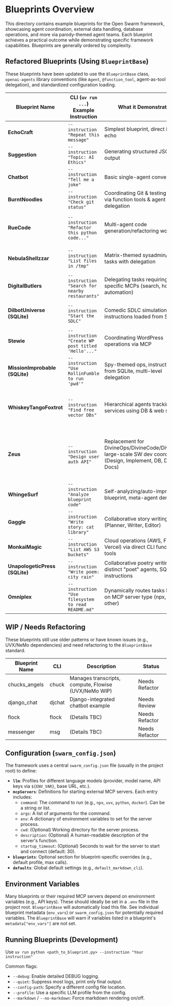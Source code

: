 # Blueprints Overview

This directory contains example blueprints for the Open Swarm framework, showcasing agent coordination, external data handling, database operations, and more via parody-themed agent teams. Each blueprint achieves a practical outcome while demonstrating specific framework capabilities. Blueprints are generally ordered by complexity.

## Refactored Blueprints (Using `BlueprintBase`)

These blueprints have been updated to use the `BlueprintBase` class, `openai-agents` library conventions (like `Agent`, `@function_tool`, agent-as-tool delegation), and standardized configuration loading.

| Blueprint Name                  | CLI (`uv run ...`) Example Instruction                | What it Demonstrates                                                           | Key Features                                                              | Tags                  | MCP Servers Used (Examples) |
|---------------------------------|-------------------------------------------------------|--------------------------------------------------------------------------------|---------------------------------------------------------------------------|-----------------------|-----------------------------|
| **EchoCraft**                   | `--instruction "Repeat this message"`                 | Simplest blueprint, direct input echo                                          | Basic `BlueprintBase` structure, Agent `process` override                 |                       | None                        |
| **Suggestion**                  | `--instruction "Topic: AI Ethics"`                    | Generating structured JSON output                                              | Agent `output_type=TypedDict`, JSON mode                                  |                       | None                        |
| **Chatbot**                     | `--instruction "Tell me a joke"`                      | Basic single-agent conversation                                                | Standard `Agent` interaction with LLM                                     |                       | None                        |
| **BurntNoodles**                | `--instruction "Check git status"`                    | Coordinating Git & testing tasks via function tools & agent delegation       | `@function_tool` for CLI commands, Agent-as-tool delegation             |                       | None                        |
| **RueCode**                     | `--instruction "Refactor this python code..."`        | Multi-agent code generation/refactoring workflow                             | Agent-as-tool delegation, specialized agent roles (Coordinator, Code, etc.) | software-development  | memory                      |
| **NebulaShellzzar**             | `--instruction "List files in /tmp"`                  | Matrix-themed sysadmin/coding tasks with delegation                        | Agent-as-tool delegation, `@function_tool` for shell/code analysis    |                       | memory                      |
| **DigitalButlers**              | `--instruction "Search for nearby restaurants"`       | Delegating tasks requiring specific MCPs (search, home automation)         | Agent-as-tool delegation, MCP usage by specialist agents                  |                       | duckduckgo-search, home-assistant |
| **DilbotUniverse (SQLite)**     | `--instruction "Start the SDLC"`                      | Comedic SDLC simulation, instructions loaded from SQLite                     | Agent-as-tool delegation, SQLite integration for dynamic prompts          |                       | sqlite                      |
| **Stewie**                      | `--instruction "Create WP post titled 'Hello'..."`    | Coordinating WordPress operations via MCP                                    | Agent-as-tool delegation, specialized agent using specific MCP (WP)     |                       | server-wp-mcp               |
| **MissionImprobable (SQLite)**  | `--instruction "Use RollinFumble to run 'pwd'"`       | Spy-themed ops, instructions from SQLite, multi-level delegation             | Agent-as-tool delegation, SQLite integration, MCP usage (fs, shell, mem)  |                       | memory, filesystem, mcp-shell |
| **WhiskeyTangoFoxtrot**         | `--instruction "Find free vector DBs"`                | Hierarchical agents tracking services using DB & web search                | Multi-level agent delegation, SQLite, various search/scrape/doc MCPs    |                       | sqlite, brave-search, mcp-npx-fetch, mcp-doc-forge, filesystem |
| **Zeus**                        | `--instruction "Design user auth API"`                | Replacement for DivineOps/DivineCode/DivineAss, large-scale SW dev coordination (Design, Implement, DB, DevOps, Docs)      | Complex delegation, wide range of MCP usage (search, shell, db, fs...)  | software-development  | memory, filesystem, mcp-shell, sqlite, sequential-thinking, brave-search |
| **WhingeSurf**                  | `--instruction "Analyze blueprint code"`              | Self-analyzing/auto-improving blueprint, meta-agent demo                   | Code analysis, self-improvement, UX/ANSI output, meta-agent logic        | software-development  | None                        |
| **Gaggle**                      | `--instruction "Write story: cat library"`            | Collaborative story writing (Planner, Writer, Editor)                        | Agent-as-tool delegation, function tools for writing steps                |                       | None                        |
| **MonkaiMagic**                 | `--instruction "List AWS S3 buckets"`                 | Cloud operations (AWS, Fly, Vercel) via direct CLI function tools          | `@function_tool` for external CLIs, agent-as-tool delegation            |                       | mcp-shell (for Sandy)       |
| **UnapologeticPress (SQLite)**  | `--instruction "Write poem: city rain"`               | Collaborative poetry writing by distinct "poet" agents, SQLite instructions | Agent-as-tool (all-to-all), SQLite, broad MCP usage                       |                       | Various (see blueprint)     |
| **Omniplex**                    | `--instruction "Use filesystem to read README.md"`    | Dynamically routes tasks based on MCP server type (npx, uvx, other)      | Dynamic agent/tool creation based on available MCPs                     |                       | Dynamic (all available)     |

## WIP / Needs Refactoring

These blueprints still use older patterns or have known issues (e.g., UVX/NeMo dependencies) and need refactoring to the `BlueprintBase` standard.

| Blueprint Name          | CLI      | Description                                                  | Status          |
|-------------------------|----------|--------------------------------------------------------------|-----------------|
| chucks_angels           | chuck    | Manages transcripts, compute, Flowise (UVX/NeMo WIP)         | Needs Refactor  |
| django_chat             | djchat   | Django-integrated chatbot example                            | Needs Review    |
| flock                   | flock    | (Details TBC)                                                | Needs Refactor  |
| messenger               | msg      | (Details TBC)                                                | Needs Refactor  |

## Configuration (`swarm_config.json`)

The framework uses a central `swarm_config.json` file (usually in the project root) to define:

*   **`llm`**: Profiles for different language models (provider, model name, API keys via `${ENV_VAR}`, base URL, etc.).
*   **`mcpServers`**: Definitions for starting external MCP servers. Each entry includes:
    *   `command`: The command to run (e.g., `npx`, `uvx`, `python`, `docker`). Can be a string or list.
    *   `args`: A list of arguments for the command.
    *   `env`: A dictionary of environment variables to set for the server process.
    *   `cwd`: (Optional) Working directory for the server process.
    *   `description`: (Optional) A human-readable description of the server's function.
    *   `startup_timeout`: (Optional) Seconds to wait for the server to start and connect (default: 30).
*   **`blueprints`**: Optional section for blueprint-specific overrides (e.g., default profile, max calls).
*   **`defaults`**: Global default settings (e.g., `default_markdown_cli`).

## Environment Variables

Many blueprints or their required MCP servers depend on environment variables (e.g., API keys). These should ideally be set in a `.env` file in the project root. `BlueprintBase` will automatically load this file. See individual blueprint metadata (`env_vars`) or `swarm_config.json` for potentially required variables. The `BlueprintBase` will warn if variables listed in a blueprint's `metadata["env_vars"]` are not set.

## Running Blueprints (Development)

Use `uv run python <path_to_blueprint.py> --instruction "Your instruction"`

Common flags:
*   `--debug`: Enable detailed DEBUG logging.
*   `--quiet`: Suppress most logs, print only final output.
*   `--config-path`: Specify a different config file location.
*   `--profile`: Use a specific LLM profile from the config.
*   `--markdown` / `--no-markdown`: Force markdown rendering on/off.
